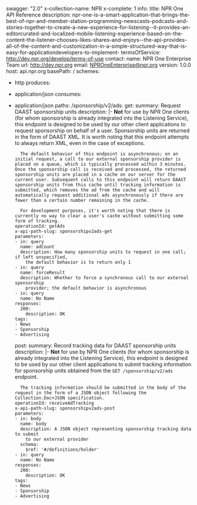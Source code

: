 swagger: "2.0"
x-collection-name: NPR
x-complete: 1
info:
  title: NPR One API Reference
  description: npr-one-is-a-smart-application-that-brings-the-best-of-npr-and-member-station-programming-newscasts-podcasts-and-stories-together-to-create-a-new-experience-for-listening--it-provides-an-editorcurated-and-localized-mobile-listening-experience-based-on-the-content-the-listener-chooses-likes-shares-and-enjoys--the-api-provides-all-of-the-content-and-customization-in-a-simple-structured-way-that-is-easy-for-applicationdevelopers-to-implement-
  termsOfService: http://dev.npr.org/develop/terms-of-use
  contact:
    name: NPR One Enterprise Team
    url: http://dev.npr.org
    email: NPROneEnterprise@npr.org
  version: 1.0.0
host: api.npr.org
basePath: /
schemes:
- http
produces:
- application/json
consumes:
- application/json
paths:
  /sponsorship/v2/ads:
    get:
      summary: Request DAAST sponsorship units
      description: |-
        **Not** for use by NPR One clients (for whom sponsorship is already integrated into the Listening Service), this endpoint is designed to be used by our other client applications to request sponsorship on behalf of a user. Sponsorship units are returned in the form of DAAST XML. It is worth noting that this endpoint attempts to always return XML, even in the case of exceptions.

        The default behavior of this endpoint is asynchronous; on an initial request, a call to our external sponsorship provider is placed on a queue, which is typically processed within 3 minutes. Once the sponsorship call is received and processed, the returned sponsorship units are placed in a cache on our server for the current user. Subsequent calls to this endpoint will return DAAST sponsorship units from this cache until tracking information is submitted, which removes the ad from the cache and will automatically request additional ads asynchronously if there are fewer than a certain number remaining in the cache.

        For development purposes, it's worth noting that there is currently no way to clear a user's cache without submitting some form of tracking.
      operationId: getAds
      x-api-path-slug: sponsorshipv2ads-get
      parameters:
      - in: query
        name: adCount
        description: How many sponsorship units to request in one call; if left unspecified,
          the default behavior is to return only 1
      - in: query
        name: forceResult
        description: Whether to force a synchronous call to our external sponsorship
          provider; the default behavior is asynchronous
      - in: query
        name: No Name
      responses:
        200:
          description: OK
      tags:
      - News
      - Sponsorship
      - Advertising
    post:
      summary: Record tracking data for DAAST sponsorship units
      description: |-
        **Not** for use by NPR One clients (for whom sponsorship is already integrated into the Listening Service), this endpoint is designed to be used by our other client applications to submit tracking information for sponsorship units obtained from the `GET /sponsorship/v2/ads` endpoint.

        The tracking information should be submitted in the body of the request in the form of a JSON object following the Collection.Doc+JSON specification.
      operationId: receiveAdTracking
      x-api-path-slug: sponsorshipv2ads-post
      parameters:
      - in: body
        name: body
        description: A JSON object representing sponsorship tracking data to submit
          to our external provider
        schema:
          $ref: '#/definitions/holder'
      - in: query
        name: No Name
      responses:
        200:
          description: OK
      tags:
      - News
      - Sponsorship
      - Advertising